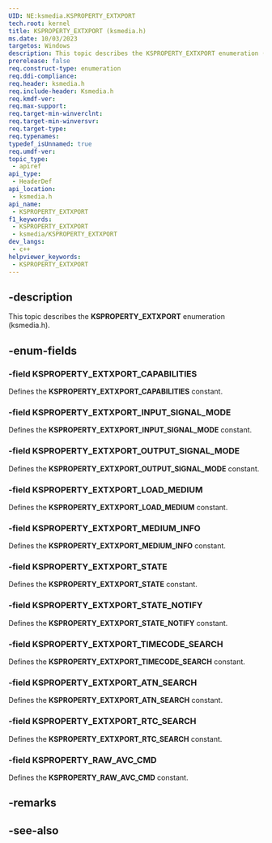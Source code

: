 ```yaml
---
UID: NE:ksmedia.KSPROPERTY_EXTXPORT
tech.root: kernel
title: KSPROPERTY_EXTXPORT (ksmedia.h)
ms.date: 10/03/2023
targetos: Windows
description: This topic describes the KSPROPERTY_EXTXPORT enumeration (ksmedia.h).
prerelease: false
req.construct-type: enumeration
req.ddi-compliance: 
req.header: ksmedia.h
req.include-header: Ksmedia.h
req.kmdf-ver: 
req.max-support: 
req.target-min-winverclnt: 
req.target-min-winversvr: 
req.target-type: 
req.typenames: 
typedef_isUnnamed: true
req.umdf-ver: 
topic_type:
 - apiref
api_type:
 - HeaderDef
api_location:
 - ksmedia.h
api_name:
 - KSPROPERTY_EXTXPORT
f1_keywords:
 - KSPROPERTY_EXTXPORT
 - ksmedia/KSPROPERTY_EXTXPORT
dev_langs:
 - c++
helpviewer_keywords:
 - KSPROPERTY_EXTXPORT
---
```


## -description

This topic describes the **KSPROPERTY_EXTXPORT** enumeration (ksmedia.h).

## -enum-fields

### -field KSPROPERTY_EXTXPORT_CAPABILITIES

Defines the **KSPROPERTY_EXTXPORT_CAPABILITIES** constant.

### -field KSPROPERTY_EXTXPORT_INPUT_SIGNAL_MODE

Defines the **KSPROPERTY_EXTXPORT_INPUT_SIGNAL_MODE** constant.

### -field KSPROPERTY_EXTXPORT_OUTPUT_SIGNAL_MODE

Defines the **KSPROPERTY_EXTXPORT_OUTPUT_SIGNAL_MODE** constant.

### -field KSPROPERTY_EXTXPORT_LOAD_MEDIUM

Defines the **KSPROPERTY_EXTXPORT_LOAD_MEDIUM** constant.

### -field KSPROPERTY_EXTXPORT_MEDIUM_INFO

Defines the **KSPROPERTY_EXTXPORT_MEDIUM_INFO** constant.

### -field KSPROPERTY_EXTXPORT_STATE

Defines the **KSPROPERTY_EXTXPORT_STATE** constant.

### -field KSPROPERTY_EXTXPORT_STATE_NOTIFY

Defines the **KSPROPERTY_EXTXPORT_STATE_NOTIFY** constant.

### -field KSPROPERTY_EXTXPORT_TIMECODE_SEARCH

Defines the **KSPROPERTY_EXTXPORT_TIMECODE_SEARCH** constant.

### -field KSPROPERTY_EXTXPORT_ATN_SEARCH

Defines the **KSPROPERTY_EXTXPORT_ATN_SEARCH** constant.

### -field KSPROPERTY_EXTXPORT_RTC_SEARCH

Defines the **KSPROPERTY_EXTXPORT_RTC_SEARCH** constant.

### -field KSPROPERTY_RAW_AVC_CMD

Defines the **KSPROPERTY_RAW_AVC_CMD** constant.

## -remarks

## -see-also
